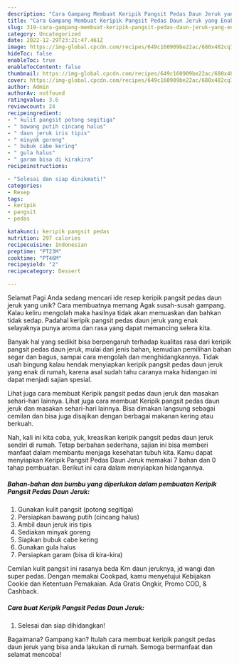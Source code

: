 ```yaml
---
description: "Cara Gampang Membuat Keripik Pangsit Pedas Daun Jeruk yang Enak"
title: "Cara Gampang Membuat Keripik Pangsit Pedas Daun Jeruk yang Enak"
slug: 319-cara-gampang-membuat-keripik-pangsit-pedas-daun-jeruk-yang-enak
category: Uncategorized
date: 2022-12-29T23:21:47.461Z
image: https://img-global.cpcdn.com/recipes/649c160909be22ac/680x482cq70/keripik-pangsit-pedas-daun-jeruk-foto-resep-utama.jpg
hideToc: false
enableToc: true
enableTocContent: false
thumbnail: https://img-global.cpcdn.com/recipes/649c160909be22ac/680x482cq70/keripik-pangsit-pedas-daun-jeruk-foto-resep-utama.jpg
cover: https://img-global.cpcdn.com/recipes/649c160909be22ac/680x482cq70/keripik-pangsit-pedas-daun-jeruk-foto-resep-utama.jpg
author: Admin
authorAv: notfound
ratingvalue: 3.6
reviewcount: 24
recipeingredient:
- " kulit pangsit potong segitiga"
- " bawang putih cincang halus"
- " daun jeruk iris tipis"
- " minyak goreng"
- " bubuk cabe kering"
- " gula halus"
- " garam bisa di kirakira"
recipeinstructions:

- "Selesai dan siap dinikmati!"
categories:
- Resep
tags:
- keripik
- pangsit
- pedas

katakunci: keripik pangsit pedas 
nutrition: 297 calories
recipecuisine: Indonesian
preptime: "PT23M"
cooktime: "PT46M"
recipeyield: "2"
recipecategory: Dessert

---
```



Selamat Pagi Anda sedang mencari ide resep keripik pangsit pedas daun jeruk yang unik? Cara membuatnya memang Agak susah-susah gampang. Kalau keliru mengolah maka hasilnya tidak akan memuaskan dan bahkan tidak sedap. Padahal keripik pangsit pedas daun jeruk yang enak selayaknya punya aroma dan rasa yang dapat memancing selera kita.


Banyak hal yang sedikit bisa berpengaruh terhadap kualitas rasa dari keripik pangsit pedas daun jeruk, mulai dari jenis bahan, kemudian pemilihan bahan segar dan bagus, sampai cara mengolah dan menghidangkannya. Tidak usah bingung kalau hendak menyiapkan keripik pangsit pedas daun jeruk yang enak di rumah, karena asal sudah tahu caranya maka hidangan ini dapat menjadi sajian spesial.

Lihat juga cara membuat Keripik pangsit pedas daun jeruk dan masakan sehari-hari lainnya. Lihat juga cara membuat Keripik pangsit pedas daun jeruk dan masakan sehari-hari lainnya. Bisa dimakan langsung sebagai cemilan dan bisa juga disajikan dengan berbagai makanan kering atau berkuah.


Nah, kali ini kita coba, yuk, kreasikan keripik pangsit pedas daun jeruk sendiri di rumah. Tetap berbahan sederhana, sajian ini bisa memberi manfaat dalam membantu menjaga kesehatan tubuh kita. Kamu dapat menyiapkan Keripik Pangsit Pedas Daun Jeruk memakai 7 bahan dan 0 tahap pembuatan. Berikut ini cara dalam menyiapkan hidangannya.

<!--inarticleads1-->

##### Bahan-bahan dan bumbu yang diperlukan dalam pembuatan Keripik Pangsit Pedas Daun Jeruk:

1. Gunakan  kulit pangsit (potong segitiga)
1. Persiapkan  bawang putih (cincang halus)
1. Ambil  daun jeruk iris tipis
1. Sediakan  minyak goreng
1. Siapkan  bubuk cabe kering
1. Gunakan  gula halus
1. Persiapkan  garam (bisa di kira-kira)


Cemilan kulit pangsit ini rasanya beda Krn daun jeruknya, jd wangi dan super pedas. Dengan memakai Cookpad, kamu menyetujui Kebijakan Cookie dan Ketentuan Pemakaian. Ada Gratis Ongkir, Promo COD, &amp; Cashback. 

<!--inarticleads2-->

##### Cara buat Keripik Pangsit Pedas Daun Jeruk:


1. Selesai dan siap dihidangkan!



Bagaimana? Gampang kan? Itulah cara membuat keripik pangsit pedas daun jeruk yang bisa anda lakukan di rumah. Semoga bermanfaat dan selamat mencoba!
